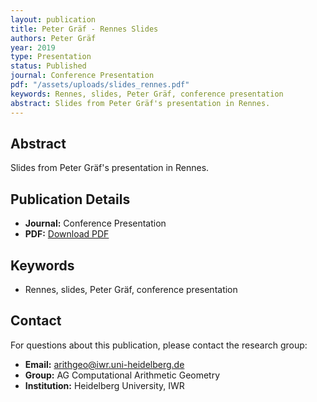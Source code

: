 ```yaml
---
layout: publication
title: Peter Gräf - Rennes Slides
authors: Peter Gräf
year: 2019
type: Presentation
status: Published
journal: Conference Presentation
pdf: "/assets/uploads/slides_rennes.pdf"
keywords: Rennes, slides, Peter Gräf, conference presentation
abstract: Slides from Peter Gräf's presentation in Rennes.
---
```

## Abstract

Slides from Peter Gräf's presentation in Rennes.

## Publication Details

- **Journal:** Conference Presentation
- **PDF:** [Download PDF](/assets/uploads/slides_rennes.pdf)

## Keywords

- Rennes, slides, Peter Gräf, conference presentation


## Contact

For questions about this publication, please contact the research group:
- **Email:** arithgeo@iwr.uni-heidelberg.de
- **Group:** AG Computational Arithmetic Geometry
- **Institution:** Heidelberg University, IWR